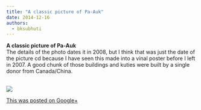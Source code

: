 ```yaml
---
title: "A classic picture of Pa-Auk"
date: 2014-12-16
authors: 
  - bksubhuti
---
```


**A classic picture of Pa-Auk**  
The details of the photo dates it in 2008, but I think that was just the date of the picture cd because I have seen this made into a vinal poster before I left in 2007. 
A good chunk of those buildings and kuties were built by a single donor from Canada/China.  
﻿

![](https://lh4.googleusercontent.com/-215TdfYWSds/VI-latPOyvI/AAAAAAAAKxA/hBO7hFPfj4A/w506-h750/14%2B-%2B1)

[This was posted on Google+](https://plus.google.com/+BhikkhuSubhuti/posts/adBwGvJCPm1)